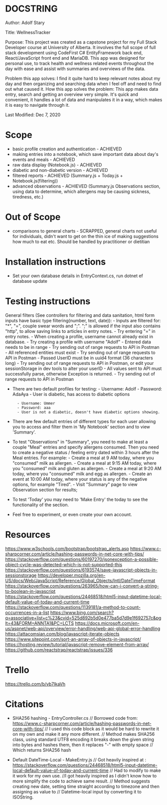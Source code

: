# DOCSTRING
Author: Adolf Stary

Title: WellnessTracker

Purpose: This project was created as a capstone project for my Full Stack Developer course at University of Alberta. It involves the full scope of full stack development using CodeFirst C# EntityFramework back end, React/JavaScript front end and MariaDB. This app was designed for personal use, to track health and wellness related events throughout the day with ease and assist with summaries and overviews of the data.

Problem this app solves: I find it quite hard to keep relevant notes about my day and then organizing and searching data when I feel off and need to find out what caused it. 
How this app solves the problem: This app makes data entry, search and getting an overview very simple. It's quick and convenient, it handles a lot of data and manipulates it in a way, which makes it is easy to navigate through it.

Last Modified: Dec 7, 2020

# Scope
- basic profile creation and authentication - ACHIEVED
- making entries into a notebook, which save important data about day's events and meals - ACHIEVED
- raw data display (Notebook.js) - ACHIEVED
- diabetic and non-diabetic version - ACHIEVED
- filtered reports - ACHIEVED (Summary.js + Today.js + Notebook.js(filtering))
- advanced observations - ACHIEVED (Summary.js Observations section, using data to determine, which allergens may be causing sickness, tiredness, etc.)

# Out of Scope
- comparisons to general charts - SCRAPPED, general charts not useful for individuals, didn't want to get on the thin ice of making suggestions how much to eat etc. Should be handled by practitioner or dietitian

# Installation instructions
- Set your own database details in EntryContext.cs, run dotnet ef database update

# Testing instructions
General filters (See controllers for filtering and data sanitation, html form inputs have basic type filtering(number, text, date)):
        - Inputs are filtered for: "*", "=", couple swear words and ";". ";" is allowed if the input also contains "http", to allow saving links to articles in entry notes. - Try entering "=" in entry notes.
        - When creating a profile, username cannot already exist in database. - Try creating a profile with username "Adolf"
        - Entered data needs to be in range - Try sending out of range requests to API in Postman
        - All referenced entities must exist - Try sending out of range requests to API in Postman
        - Passed UserID must be in uuid4 format (36 characters long) - Try sending out of range requests to API in Postman, or edit your sessionStorage in dev tools to alter your userID
        - All values sent to API must successfully parse, otherwise Exception is returned. - Try sending out of range requests to API in Postman

- There are two default profiles for testing:
        - Username: Adolf
        - Password: AdaAya
        - User is diabetic, has access to diabetic options

        - Username: Ummer
        - Password: aaa
        - User is not a diabetic, doesn't have diabetic options showing.
- There are few default entries of different types for each user allowing you to access and filter them in 'My Notebook' section and to view 'Summary'.
- To test "Observations" in "Summary", you need to make at least a couple "Meal" entries and specify allergens consumed. Then you need to create a negative status / feeling entry dated within 3 hours after the Meal entries.
        For example:
                - Create a meal at 9 AM today, where you "consumed" milk as allergen.
                - Create a meal at 9:15 AM today, where you "consumed" milk and gluten as allergen.
                - Create a meal at 9:20 AM today, where you "consumed" milk and egg as allergen.
                - Create an event at 10:00 AM today, where your status is any of the negative options, for example "Tired".
                - Visit "Summary" page to view Observation section for results;
- To test 'Today' you may need to 'Make Entry' the today to see the functionality of the section.
- Feel free to experiment, or even create your own account.

# Resources
https://www.w3schools.com/bootstrap/bootstrap_alerts.asp
https://www.c-sharpcorner.com/article/hashing-passwords-in-net-core-with-tips/
https://stackoverflow.com/questions/60197270/jsonexception-a-possible-object-cycle-was-detected-which-is-not-supported-this
https://stackoverflow.com/questions/6193574/save-javascript-objects-in-sessionstorage
https://developer.mozilla.org/en-US/docs/Web/JavaScript/Reference/Global_Objects/Intl/DateTimeFormat
https://stackoverflow.com/questions/263965/how-can-i-convert-a-string-to-boolean-in-javascript
https://stackoverflow.com/questions/24468518/html5-input-datetime-local-default-value-of-today-and-current-time
https://stackoverflow.com/questions/1139181/a-method-to-count-occurrences-in-a-list
https://www.bing.com/search?q=associative+list+c%23&cvid=525d892b5d0e477ba5d7d9e1f692757c&pglt=43&FORM=ANNTA1&PC=LCTS
https://docs.microsoft.com/en-us/aspnet/web-api/overview/error-handling/web-api-global-error-handling
https://attacomsian.com/blog/javascript-iterate-objects
https://www.sitepoint.com/sort-an-array-of-objects-in-javascript/
https://hosting.review/tutorial/javascript-remove-element-from-array/
https://github.com/reactstrap/reactstrap/issues/336


# Trello
https://trello.com/b/vb7IkaVh


# Citations
- SHA256 hashing - EntryController.cs
        // Borrowed code from: https://www.c-sharpcorner.com/article/hashing-passwords-in-net-core-with-tips/
        // I used this code block as it would be hard to rewrite it on my own and make it any more different.
        // Method makes SHA256 class, using standard UTF8 encoding it breaks down the given string into bytes and hashes them, then it replaces "-" with empty space
        // Which returns SHA256 hash

- Default DateTime-Local - MakeEntry.js
        // Got heavily inspired at : https://stackoverflow.com/questions/24468518/html5-input-datetime-local-default-value-of-today-and-current-time
        // Had to modify to make it work for my own use. 
        //I got heavily inspired as I didn't know how to more simplify the code to achieve same result.
        // Method suggests creating new date, setting time straight according to timezone and then assigning as value to
        // Datetime-local input by converting it to ISOString.